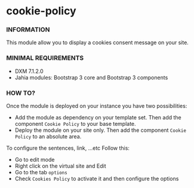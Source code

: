 # cookie-policy

### INFORMATION
This module allow you to display a cookies consent message on your site.

### MINIMAL REQUIREMENTS
* DXM 7.1.2.0
* Jahia modules: Bootstrap 3 core and Bootstrap 3 components

### HOW TO?
Once the module is deployed on your instance you have two possibilities:
* Add the module as dependency on your template set. Then add the component `Cookie Policy` to your base template.
* Deploy the module on your site only. Then add the component `Cookie Policy` to an absolute area.

To configure the sentences, link, ...etc Follow this:
* Go to edit mode
* Right click on the virtual site and Edit
* Go to the tab `options`
* Check `Cookies Policy` to activate it and then configure the options 